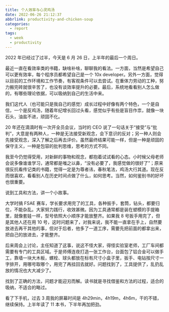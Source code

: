 ```yaml
---
title: 个人效率与心灵鸡汤
date: 2022-06-26 21:12:37
abbrlink: productivity-and-chicken-soup
categories:
  - report
tags:
  - week
  - productivity
---
```


2022 年已经过了过半，今天是 6 月 26 日，上半年的最后一个周日。

最近一直在看效率类的书籍，缺啥补啥，聊聊我的看法。一方面，当然是希望自己可以更有效率，每个程序员都希望自己是一个 10x developer。另外一方面，觉得以目前的工作环境和工作节奏，有客观条件可以去尝试。在重体力劳动的工种，努力搬完砖就很辛苦了，也没有谈效率提升的必要。最后，系统地看看别人怎么做的，有哪些理论依据，可以吸纳到自己的生活中来。

我们这代人（也可能只是我自己的感觉）成长过程中好像有两个特色，一个是自信，一个是反鸡汤，随着年纪增长回过头看，感觉似乎有些是盲目作祟，就像一块石头，油盐不进，顽固不化。

20 年还在滴滴时有一次开全员会议，当时的 CEO 说了一句话关于“接受”与“批判”，大意是有两种人，一种是无法接受新观念，会下意识的反对；另一种人则会先接受观念，深入了解之后再去评价。虽然最终结果可能一样，但是一种是顽固的保守主义，一种是包容的批判思维，思考的方式不同。

我至今仍觉得受用，对新鲜的事物和观念，都抱着试试看的心态。小时候父母老师会说多像谁谁学习，通常都是嗤之以鼻，“没有必要了，我感觉做的很好了”；原来很反抗看传记类的书籍，觉得一定是为尊者讳，春秋笔法，鸡汤大行其道。现在反而很喜欢，看看别人在历史时间点做了什么，如何思考。当然，如何鉴别书的好坏也很重要。

说到工具和方法，讲一个小故事。

大学时搞 FSAE 赛车，学长要求用完了的工具，各种扳手，套筒，钻头，都要归位，不能杂乱。大家努力践行，收效甚微。因为工具通常都是装在塑模的手提箱里，就像套娃一样，型号依照大小顺序才能放整齐。如果我 8 号扳手用完了，但是其他人还在用 10 号，这时问题来了，对我来说，我不能一直拿在手上，自然要放进去再干其他的事，但对于后者，他多了一道工序，需要先把前面的都拿出来，把自己的放进去，才能整齐。

后来周会上讨论，主任知道了这事，说这不怪大家，得怪实验室老师，工厂车间都需要有专门的工具区域。于是师傅连夜打造一张工作台，台面包了铝合金可以做手工，靠墙一块大木板，螺栓、球头都放在标有尺寸小盒子里，扳手、电钻按尺寸一字排开，用哪号取哪个，用完了再挂回去就好。问题找到了，工具提供了，乱扔乱放的情况也大大减少了。

找到了正确的方法，问题才能迎刃而解。读书就是寻找借鉴和方法的过程，适合的吸纳，不适合的略过。

看了下手机，过去 3 周我的屏幕时间是 4h29min，4h19m，4h6m，干的不错，继续保持。上半年读了 11 本书，下半年再加把劲。
